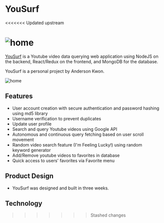 # YouSurf

<<<<<<< Updated upstream

![home](https://media.giphy.com/media/cnlyjAMB1RzZAiNC8Y/giphy.gif)
=======
[YouSurf](https://yousurf.herokuapp.com/) is a Youtube video data querying web application using NodeJS on the backend, React/Redux on the frontend, and MongoDB for the database.

YouSurf is a personal project by Anderson Kwon.

![home](https://media.giphy.com/media/cnlyjAMB1RzZAiNC8Y/giphy.gif)

## Features

- User account creation with secure authentication and password hashing using md5 library
- Username verification to prevent duplicates
- Update user profile
- Search and query Youtube videos using Google API
- Autonomous and continuous query fetching based on user scroll movement
- Random video search feature (I'm Feeling Lucky!) using random keyword generator
- Add/Remove youtube videos to favorites in database
- Quick access to users' favorites via Favorite menu

## Product Design

- YouSurf was designed and built in three weeks.

## Technology
>>>>>>> Stashed changes
